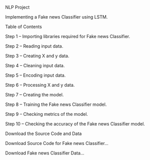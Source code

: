 NLP Project



Implementing a Fake news Classifier using LSTM.

Table of Contents

Step 1 – Importing libraries required for Fake news Classifier.

Step 2 – Reading input data.

Step 3 – Creating X and y data.

Step 4 – Cleaning input data.

Step 5 – Encoding input data.

Step 6 – Processing X and y data.

Step 7 – Creating the model.

Step 8 – Training the Fake news Classifier model.

Step 9 – Checking metrics of the model.

Step 10 – Checking the accuracy of the Fake news Classifier model.

Download the Source Code and Data

Download Source Code for Fake news Classifier…

Download Fake news Classifier Data…
